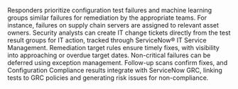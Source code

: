 Responders prioritize configuration test failures and machine learning groups similar failures for remediation by the appropriate teams. For instance, failures on supply chain servers are assigned to relevant asset owners. Security analysts can create IT change tickets directly from the test result groups for IT action, tracked through ServiceNow® IT Service Management. Remediation target rules ensure timely fixes, with visibility into approaching or overdue target dates. Non-critical failures can be deferred using exception management. Follow-up scans confirm fixes, and Configuration Compliance results integrate with ServiceNow GRC, linking tests to GRC policies and generating risk issues for non-compliance.
